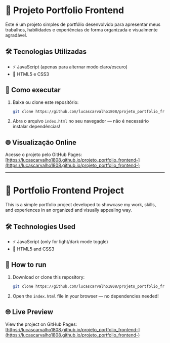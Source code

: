 # 🎨 Projeto Portfolio Frontend

Este é um projeto simples de portfólio desenvolvido para apresentar meus trabalhos, habilidades e experiências de forma organizada e visualmente agradável.

## 🛠️ Tecnologias Utilizadas

- ⚡ JavaScript (apenas para alternar modo claro/escuro)
- 🎨 HTML5 e CSS3

## 🚀 Como executar

1. Baixe ou clone este repositório:
   ```bash
   git clone https://github.com/lucascarvalho1808/projeto_portfolio_frontend-.git
   ```
2. Abra o arquivo `index.html` no seu navegador — não é necessário instalar dependências!

## 🌐 Visualização Online

Acesse o projeto pelo GitHub Pages:  
[https://lucascarvalho1808.github.io/projeto_portfolio_frontend-](https://lucascarvalho1808.github.io/projeto_portfolio_frontend-)

---

# 🎨 Portfolio Frontend Project

This is a simple portfolio project developed to showcase my work, skills, and experiences in an organized and visually appealing way.

## 🛠️ Technologies Used

- ⚡ JavaScript (only for light/dark mode toggle)
- 🎨 HTML5 and CSS3

## 🚀 How to run

1. Download or clone this repository:
   ```bash
   git clone https://github.com/lucascarvalho1808/projeto_portfolio_frontend-.git
   ```
2. Open the `index.html` file in your browser — no dependencies needed!

## 🌐 Live Preview

View the project on GitHub Pages:  
[https://lucascarvalho1808.github.io/projeto_portfolio_frontend-](https://lucascarvalho1808.github.io/projeto_portfolio_frontend-)